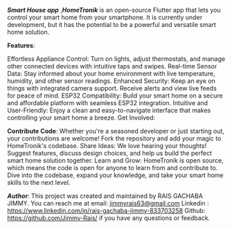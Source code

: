 *****Smart House app***** ,*****HomeTronik***** is an open-source Flutter app that lets you control your smart home from your smartphone. It is currently under development, but it has the potential to be a powerful and versatile smart home solution.

****Features****:

Effortless Appliance Control: Turn on lights, adjust thermostats, and manage other connected devices with intuitive taps and swipes.
Real-time Sensor Data: Stay informed about your home environment with live temperature, humidity, and other sensor readings.
Enhanced Security: Keep an eye on things with integrated camera support. Receive alerts and view live feeds for peace of mind.
ESP32 Compatibility: Build your smart home on a secure and affordable platform with seamless ESP32 integration.
Intuitive and User-Friendly: Enjoy a clean and easy-to-navigate interface that makes controlling your smart home a breeze.
Get Involved:

****Contribute Code****: Whether you're a seasoned developer or just starting out, your contributions are welcome! Fork the repository and add your magic to HomeTronik's codebase.
Share Ideas: We love hearing your thoughts! Suggest features, discuss design choices, and help us build the perfect smart home solution together.
Learn and Grow: HomeTronik is open source, which means the code is open for anyone to learn from and contribute to. Dive into the codebase, expand your knowledge, and take your smart home skills to the next level.


 ***Author***:
This project was created and maintained by RAIS GACHABA JIMMY. You can reach me at email: jimmyrais63@gmail.com Linkedin : https://www.linkedin.com/in/rais-gachaba-jimmy-833703258 Github: https://github.com/Jimmy-Rais/ if you have any questions or feedback.
